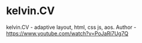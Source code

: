# kelvin.CV
kelvin.CV - adaptive layout, html, css js, aos. Author - https://www.youtube.com/watch?v=PoJaRi7Ug7Q
